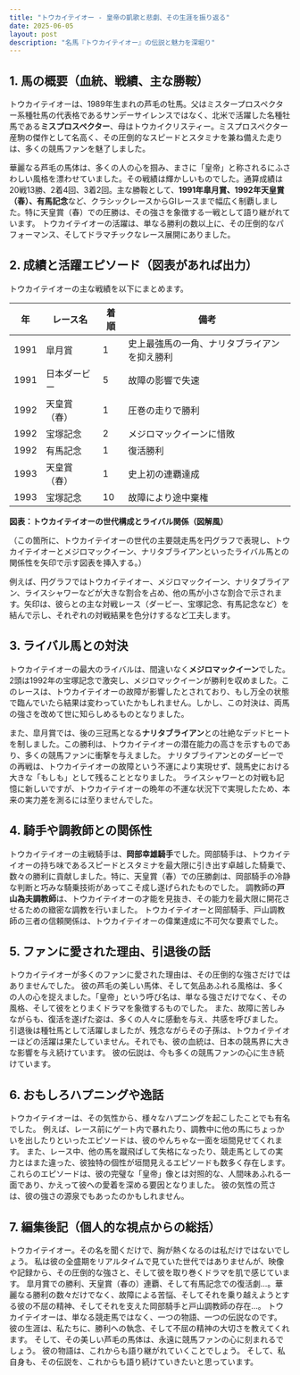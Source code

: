 ```yaml
---
title: "トウカイテイオー - 皇帝の凱歌と悲劇、その生涯を振り返る"
date: 2025-06-05
layout: post
description: "名馬『トウカイテイオー』の伝説と魅力を深堀り"
---
```


## 1. 馬の概要（血統、戦績、主な勝鞍）

トウカイテイオーは、1989年生まれの芦毛の牡馬。父はミスタープロスペクター系種牡馬の代表格であるサンデーサイレンスではなく、北米で活躍した名種牡馬である**ミスプロスペクター**、母はトウカイクリスティー。ミスプロスペクター産駒の傑作として名高く、その圧倒的なスピードとスタミナを兼ね備えた走りは、多くの競馬ファンを魅了しました。

華麗なる芦毛の馬体は、多くの人の心を掴み、まさに「皇帝」と称されるにふさわしい風格を漂わせていました。その戦績は輝かしいものでした。通算成績は20戦13勝、2着4回、3着2回。主な勝鞍として、**1991年皐月賞、1992年天皇賞（春）、有馬記念**など、クラシックレースからGIレースまで幅広く制覇しました。特に天皇賞（春）での圧勝は、その強さを象徴する一戦として語り継がれています。  トウカイテイオーの活躍は、単なる勝利の数以上に、その圧倒的なパフォーマンス、そしてドラマチックなレース展開にありました。


## 2. 成績と活躍エピソード（図表があれば出力）

トウカイテイオーの主な戦績を以下にまとめます。

| 年 | レース名             | 着順 | 備考                                      |
|---|----------------------|-----|-------------------------------------------|
| 1991 | 皐月賞               | 1   | 史上最強馬の一角、ナリタブライアンを抑え勝利 |
| 1991 | 日本ダービー           | 5   | 故障の影響で失速                           |
| 1992 | 天皇賞（春）         | 1   | 圧巻の走りで勝利                         |
| 1992 | 宝塚記念             | 2   | メジロマックイーンに惜敗                     |
| 1992 | 有馬記念             | 1   | 復活勝利                                  |
| 1993 | 天皇賞（春）         | 1   | 史上初の連覇達成                           |
| 1993 | 宝塚記念             | 10  | 故障により途中棄権                         |


**図表：トウカイテイオーの世代構成とライバル関係（図解風）**

（この箇所に、トウカイテイオーの世代の主要競走馬を円グラフで表現し、トウカイテイオーとメジロマックイーン、ナリタブライアンといったライバル馬との関係性を矢印で示す図表を挿入する。）

例えば、円グラフではトウカイテイオー、メジロマックイーン、ナリタブライアン、ライスシャワーなどが大きな割合を占め、他の馬が小さな割合で示されます。矢印は、彼らとの主な対戦レース（ダービー、宝塚記念、有馬記念など）を結んで示し、それぞれの対戦結果を色分けするなど工夫します。


## 3. ライバル馬との対決

トウカイテイオーの最大のライバルは、間違いなく**メジロマックイーン**でした。2頭は1992年の宝塚記念で激突し、メジロマックイーンが勝利を収めました。このレースは、トウカイテイオーの故障が影響したとされており、もし万全の状態で臨んでいたら結果は変わっていたかもしれません。しかし、この対決は、両馬の強さを改めて世に知らしめるものとなりました。

また、皐月賞では、後の三冠馬となる**ナリタブライアン**との壮絶なデッドヒートを制しました。この勝利は、トウカイテイオーの潜在能力の高さを示すものであり、多くの競馬ファンに衝撃を与えました。  ナリタブライアンとのダービーでの再戦は、トウカイテイオーの故障という不運により実現せず、競馬史における大きな「もしも」として残ることとなりました。 ライスシャワーとの対戦も記憶に新しいですが、トウカイテイオーの晩年の不運な状況下で実現したため、本来の実力差を測るには至りませんでした。


## 4. 騎手や調教師との関係性

トウカイテイオーの主戦騎手は、**岡部幸雄騎手**でした。岡部騎手は、トウカイテイオーの持ち味であるスピードとスタミナを最大限に引き出す卓越した騎乗で、数々の勝利に貢献しました。特に、天皇賞（春）での圧勝劇は、岡部騎手の冷静な判断と巧みな騎乗技術があってこそ成し遂げられたものでした。  調教師の**戸山為夫調教師**は、トウカイテイオーの才能を見抜き、その能力を最大限に開花させるための緻密な調教を行いました。  トウカイテイオーと岡部騎手、戸山調教師の三者の信頼関係は、トウカイテイオーの偉業達成に不可欠な要素でした。


## 5. ファンに愛された理由、引退後の話

トウカイテイオーが多くのファンに愛された理由は、その圧倒的な強さだけではありませんでした。  彼の芦毛の美しい馬体、そして気品あふれる風格は、多くの人の心を捉えました。「皇帝」という呼び名は、単なる強さだけでなく、その風格、そして彼をとりまくドラマを象徴するものでした。  また、故障に苦しみながらも、復活を遂げた姿は、多くの人々に感動を与え、共感を呼びました。  引退後は種牡馬として活躍しましたが、残念ながらその子孫は、トウカイテイオーほどの活躍は果たしていません。それでも、彼の血統は、日本の競馬界に大きな影響を与え続けています。  彼の伝説は、今も多くの競馬ファンの心に生き続けています。


## 6. おもしろハプニングや逸話

トウカイテイオーは、その気性から、様々なハプニングを起こしたことでも有名でした。  例えば、レース前にゲート内で暴れたり、調教中に他の馬にちょっかいを出したりといったエピソードは、彼のやんちゃな一面を垣間見せてくれます。  また、レース中、他の馬を蹴飛ばして失格になったり、競走馬としての実力とはまた違った、彼独特の個性が垣間見えるエピソードも数多く存在します。  これらのエピソードは、彼の完璧な「皇帝」像とは対照的な、人間味あふれる一面であり、かえって彼への愛着を深める要因となりました。  彼の気性の荒さは、彼の強さの源泉でもあったのかもしれません。


## 7. 編集後記（個人的な視点からの総括）

トウカイテイオー。その名を聞くだけで、胸が熱くなるのは私だけではないでしょう。  私は彼の全盛期をリアルタイムで見ていた世代ではありませんが、映像や記録から、その圧倒的な強さと、そして彼を取り巻くドラマを肌で感じています。  皐月賞での勝利、天皇賞（春の）連覇、そして有馬記念での復活劇…。華麗なる勝利の数々だけでなく、故障による苦悩、そしてそれを乗り越えようとする彼の不屈の精神、そしてそれを支えた岡部騎手と戸山調教師の存在…。  トウカイテイオーは、単なる競走馬ではなく、一つの物語、一つの伝説なのです。  彼の生涯は、私たちに、勝利への執念、そして不屈の精神の大切さを教えてくれます。  そして、その美しい芦毛の馬体は、永遠に競馬ファンの心に刻まれるでしょう。  彼の物語は、これからも語り継がれていくことでしょう。  そして、私自身も、その伝説を、これからも語り続けていきたいと思っています。
